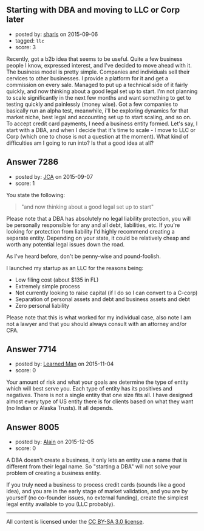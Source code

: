## Starting with DBA and moving to LLC or Corp later

- posted by: [sharls](https://stackexchange.com/users/2916209/sharls) on 2015-09-06
- tagged: `llc`
- score: 3

Recently, got a b2b idea that seems to be useful. Quite a few business people I know, expressed interest, and I've decided to move ahead with it. The business model is pretty simple. Companies and individuals sell their cervices to other businesses. I provide a platform for it and get a commission on every sale. Managed to put up a technical side of it fairly quickly, and now thinking about a good legal set up to start. I'm not planning to scale significantly in the next few months and want something to get to testing quickly and painlessly (money wise). Got a few companies to basically run an alpha test, meanwhile, i'll be exploring dynamics for that market niche, best legal and accounting set up to start scaling, and so on. To accept credit card payments, I need a business entity formed. Let's say, I start with a DBA, and when I decide that it's time to scale - I move to LLC or Corp (which one to chose is not a question at the moment). What kind of difficulties am I going to run into? Is that a good idea at all?


## Answer 7286

- posted by: [JCA](https://stackexchange.com/users/6822638/jca) on 2015-09-07
- score: 1

You state the following: 

> "and now thinking about a good legal set up to start"

Please note that a DBA has absolutely no legal liability protection, you will be personally responsible for any and all debt, liabilities, etc. If you're looking for protection from liability I'd highly recommend creating a separate entity. Depending on your state, it could be relatively cheap and worth any potential legal issues down the road.

As I've heard before, don't be penny-wise and pound-foolish.

I launched my startup as an LLC for the reasons being: 

 - Low filing cost (about $135 in FL)
 - Extremely simple process
 - Not currently looking to raise capital (if I do so I can convert to a C-corp)
 - Separation of personal assets and debt and business assets and debt
 - Zero personal liability

Please note that this is what worked for my individual case, also note I am not a lawyer and that you should always consult with an attorney and/or CPA.


## Answer 7714

- posted by: [Learned Man](https://stackexchange.com/users/7236940/learned-man) on 2015-11-04
- score: 0

Your amount of risk and what your goals are determine the type of entity which will best serve you. Each type of entity has its positives and negatives. There is not a single entity that one size fits all. I have designed almost every type of US entity there is for clients based on what they want (no Indian or Alaska Trusts). It all depends.


## Answer 8005

- posted by: [Alain](https://stackexchange.com/users/21866/alain) on 2015-12-05
- score: 0

A DBA doesn't create a business, it only lets an entity use a name that is different from their legal name. So "starting a DBA" will not solve your problem of creating a business entity.

If you truly need a business to process credit cards (sounds like a good idea), and you are in the early stage of market validation, and you are by yourself (no co-founder issues, no external funding), create the simplest legal entity available to you (LLC probably).



---

All content is licensed under the [CC BY-SA 3.0 license](https://creativecommons.org/licenses/by-sa/3.0/).
